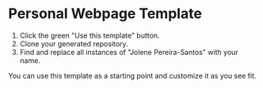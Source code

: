 # Personal Webpage Template

1. Click the green "Use this template" button.
2. Clone your generated repository.
3. Find and replace all instances of "Jolene Pereira-Santos" with your name.

You can use this template as a starting point and customize it as you see fit.

